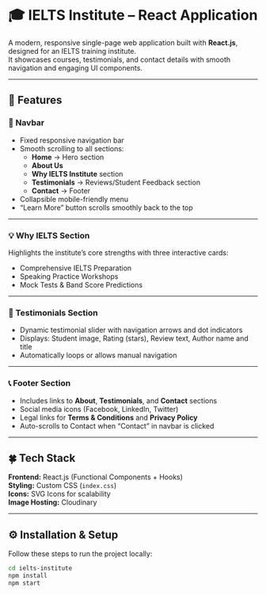 # 🎓 IELTS Institute – React Application  

A modern, responsive single-page web application built with **React.js**, designed for an IELTS training institute.  
It showcases courses, testimonials, and contact details with smooth navigation and engaging UI components.

---

## 🚀 Features  

### 🧭 Navbar  
- Fixed responsive navigation bar  
- Smooth scrolling to all sections:  
  - **Home** → Hero section  
  - **About Us**  
  - **Why IELTS Institute** section  
  - **Testimonials** → Reviews/Student Feedback section  
  - **Contact** → Footer  
- Collapsible mobile-friendly menu  
- “Learn More” button scrolls smoothly back to the top  

---

### 💡 Why IELTS Section  
Highlights the institute’s core strengths with three interactive cards:  
- Comprehensive IELTS Preparation  
- Speaking Practice Workshops  
- Mock Tests & Band Score Predictions  

---

### 🌟 Testimonials Section  
- Dynamic testimonial slider with navigation arrows and dot indicators  
- Displays: Student image, Rating (stars), Review text, Author name and title  
- Automatically loops or allows manual navigation  

---

### 📞 Footer Section  
- Includes links to **About**, **Testimonials**, and **Contact** sections  
- Social media icons (Facebook, LinkedIn, Twitter)  
- Legal links for **Terms & Conditions** and **Privacy Policy**  
- Auto-scrolls to Contact when “Contact” in navbar is clicked  

---

## 🍀 Tech Stack  

**Frontend:** React.js (Functional Components + Hooks)  
**Styling:** Custom CSS (`index.css`)  
**Icons:** SVG Icons for scalability  
**Image Hosting:** Cloudinary  

---

## ⚙️ Installation & Setup  

Follow these steps to run the project locally:

```bash
cd ielts-institute
npm install
npm start

 
